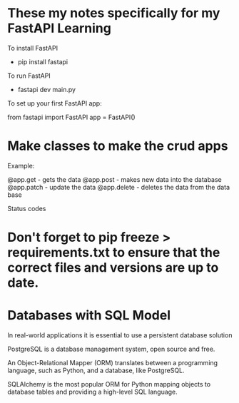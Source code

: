 # These my notes specifically for my FastAPI Learning

To install FastAPI

- pip install fastapi

To run FastAPI

- fastapi dev main.py

To set up your first FastAPI app:

from fastapi import FastAPI
app = FastAPI()

# Make classes to make the crud apps

Example:

@app.get - gets the data
@app.post - makes new data into the database
@app.patch - update the data
@app.delete - deletes the data from the data base


Status codes

# Don't forget to pip freeze > requirements.txt to ensure that the correct files and versions are up to date.




# Databases with SQL Model

In real-world applications it is essential to use a persistent database solution

PostgreSQL is a database management system, open source and free.

An Object-Relational Mapper (ORM) translates between a programming language, such as Python, and a database, like PostgreSQL.

SQLAlchemy is the most popular ORM for Python mapping objects to database tables and providing a high-level SQL language.